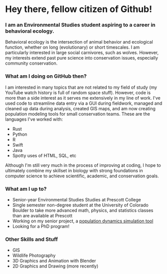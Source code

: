 # Hey there, fellow citizen of Github!
### I am an Environmental Studies student aspiring to a career in behavioral ecology.
Behavioral ecology is the intersection of animal behavior and ecological function, whether on long (evolutionary) or short timescales. I am particularly interested in large social carnivores, such as wolves. However, my interests extend past pure science into conservation issues, especially community conservation.
### What am I doing on GitHub then?
I am interested in many topics that are not related to my field of study (my YouTube watch history is full of random space stuff). However, code is more than a side interest as it serves me extensively in my line of work. I've used code to streamline data entry via a GUI during fieldwork, managed and cleaned up data during analysis, created GIS maps, and am now creating population modeling tools for small conservation teams.
These are the languages I've worked with:
- Rust
- Python
- R
- Swift
- Java
- Spotty uses of HTML, SQL, etc

Although I'm still very much in the process of improving at coding, I hope to ultimately combine my skillset in biology with strong foundations in computer science to achieve scientific, academic, and conservation goals.
### What am I up to?
- Senior-year Environmental Studies Studies at Prescott College
- Single semester non-degree student at the University of Colorado Boulder to take more advanced math, physics, and statistics classes than are available at Prescott
- Working on my senior project, a [population dynamics simulation tool](https://github.com/gallus-gallus/EcolysisCMD)
- Looking for a PhD program!
### Other Skills and Stuff
- GIS
- Wildlife Photography
- 3D Graphics and Animation with Blender
- 2D Graphics and Drawing (more recently)

<!--
**gallus-gallus/gallus-gallus** is a ✨ _special_ ✨ repository because its `README.md` (this file) appears on your GitHub profile.

Here are some ideas to get you started:

- 🔭 I'm currently working on ...
- 🌱 I'm currently learning ...
- 👯 I'm looking to collaborate on ...
- 🤔 I'm looking for help with ...
- 💬 Ask me about ...
- 📫 How to reach me: ...
- 😄 Pronouns: ...
- ⚡ Fun fact: ...
-->
